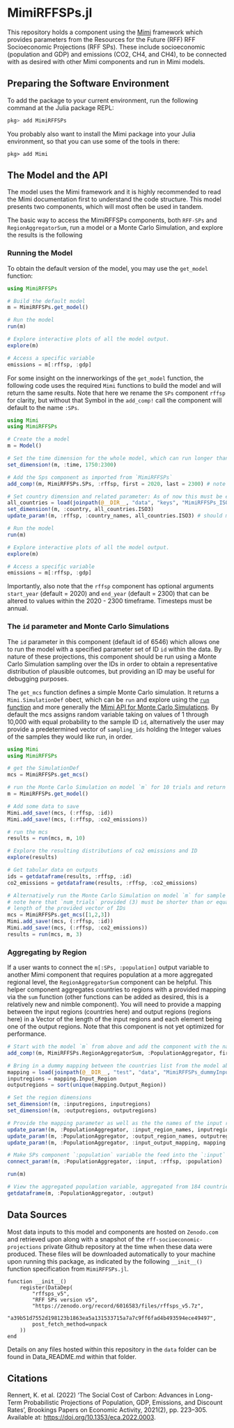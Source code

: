 # MimiRFFSPs.jl 

This repository holds a component using the [Mimi](https://www.mimiframework.org) framework which provides parameters from the Resources for the Future (RFF) RFF Socioeconomic Projections (RFF SPs). These include socioeconomic (population and GDP) and emissions (CO2, CH4, and CH4), to be connected with as desired with other Mimi components and run in Mimi models.

## Preparing the Software Environment

To add the package to your current environment, run the following command at the Julia package REPL:
```julia
pkg> add MimiRFFSPs
```
You probably also want to install the Mimi package into your Julia environment, so that you can use some of the tools in there:
```
pkg> add Mimi
```

## The Model and the API

The model uses the Mimi framework and it is highly recommended to read the Mimi documentation first to understand the code structure. This model presents two components, which will most often be used in tandem. 

The basic way to access the MimiRFFSPs components, both `RFF-SPs` and `RegionAggregatorSum`, run a model or a Monte Carlo Simulation, and explore the results is the following

### Running the Model

To obtain the default version of the model, you may use the `get_model` function:

```julia
using MimiRFFSPs

# Build the default model
m = MimiRFFSPs.get_model()

# Run the model
run(m)

# Explore interactive plots of all the model output.
explore(m)

# Access a specific variable
emissions = m[:rffsp, :gdp]
```

For some insight on the innerworkings of the `get_model` function, the following code uses the required `Mimi` functions to build the model and will return the same results. Note that here we rename the `SPs` component `rffsp` for clarity, but without that Symbol in the `add_comp!` call the component will default to the name `:SPs`.

```julia
using Mimi 
using MimiRFFSPs

# Create the a model
m = Model()

# Set the time dimension for the whole model, which can run longer than an individual component if desired
set_dimension!(m, :time, 1750:2300)

# Add the Sps component as imported from `MimiRFFSPs`
add_comp!(m, MimiRFFSPs.SPs, :rffsp, first = 2020, last = 2300) # note we name the component :rffsp here

# Set country dimension and related parameter: As of now this must be exactly the 184 countries in the following file, but we will add flexibility for this in the future.
all_countries = load(joinpath(@__DIR__, "data", "keys", "MimiRFFSPs_ISO3.csv")) |> DataFrame
set_dimension!(m, :country, all_countries.ISO3)
update_param!(m, :rffsp, :country_names, all_countries.ISO3) # should match the dimension

# Run the model
run(m)

# Explore interactive plots of all the model output.
explore(m)

# Access a specific variable
emissions = m[:rffsp, :gdp]
```
Importantly, also note that the `rffsp` component has optional arguments `start_year` (default = 2020) and `end_year` (default = 2300) that can be altered to values within the 2020 - 2300 timeframe.  Timesteps must be annual.

### The `id` parameter and Monte Carlo Simulations

The `id` parameter in this component (default id of 6546) which allows one to run the model with a specified parameter set of ID `id` within the data.  By nature of these projections, this component should be run using a Monte Carlo Simulation sampling over the IDs in order to obtain a representative distribution of plausible outcomes, but providing an ID may be useful for debugging purposes. 

The `get_mcs` function defines a simple Monte Carlo simulation. It returns a `Mimi.SimulationDef` obect, which can be `run` and explore using the [`run` function](https://www.mimiframework.org/Mimi.jl/stable/howto/howto_3/#.-The-[run](@ref)-function-1) and more generally the [Mimi API for Monte Carlo Simulations](https://www.mimiframework.org/Mimi.jl/stable/howto/howto_3/). By default the mcs assigns random variable taking on values of 1 through 10,000 with equal probability to the sample ID `id`, alternatively the user may provide a predetermined vector of `sampling_ids` holding the Integer values of the samples they would like run, in order.

```julia
using Mimi
using MimiRFFSPs

# get the SimulationDef
mcs = MimiRFFSPs.get_mcs()

# run the Monte Carlo Simulation on model `m` for 10 trials and return the results
m = MimiRFFSPs.get_model()

# Add some data to save
Mimi.add_save!(mcs, (:rffsp, :id))
Mimi.add_save!(mcs, (:rffsp, :co2_emissions))

# run the mcs
results = run(mcs, m, 10)

# Explore the resulting distributions of co2 emissions and ID
explore(results)

# Get tabular data on outputs
ids = getdataframe(results, :rffsp, :id)
co2_emissions = getdataframe(results, :rffsp, :co2_emissions)

# Alternatively run the Monte Carlo Simulation on model `m` for sample ids 1,2, and 3
# note here that `num_trials` provided (3) must be shorter than or equal to the 
# length of the provided vector of IDs
mcs = MimiRFFSPs.get_mcs([1,2,3])
Mimi.add_save!(mcs, (:rffsp, :id))
Mimi.add_save!(mcs, (:rffsp, :co2_emissions))
results = run(mcs, m, 3)

```

### Aggregating by Region

If a user wants to connect the `m[:SPs, :population]` output variable to another Mimi component that requires population at a more aggregated regional level, the `RegionAggregatorSum` component can be helpful. This helper component aggregates countries to regions with a provided mapping via the `sum` function (other functions can be added as desired, this is a relatively new and nimble component). You will need to provide a mapping between the input regions (countries here) and output regions (regions here) in a Vector of the length of the input regions and each element being one of the output regions. Note that this component is not yet optimized for performance.

```julia
# Start with the model `m` from above and add the component with the name `:PopulationAggregator`
add_comp!(m, MimiRFFSPs.RegionAggregatorSum, :PopulationAggregator, first = 2020, last = 2300)

# Bring in a dummy mapping between the countries list from the model above and our current one. Note that this DataFrame has two columns, `InputRegion` and `OutputRegion`, where `InputRegion` is identical to `all_countries.ISO3` above but we will reset here for clarity.
mapping = load(joinpath(@__DIR__, "test", "data", "MimiRFFSPs_dummyInputOutput.csv")) |> DataFrame
inputregions = mapping.Input_Region
outputregions = sort(unique(mapping.Output_Region))

# Set the region dimensions
set_dimension!(m, :inputregions, inputregions)
set_dimension!(m, :outputregions, outputregions)

# Provide the mapping parameter as well as the the names of the input regions and output regions, which should just take copies of what you provided to `set_dimension!` above
update_param!(m, :PopulationAggregator, :input_region_names, inputregions)
update_param!(m, :PopulationAggregator, :output_region_names, outputregions)
update_param!(m, :PopulationAggregator, :input_output_mapping, mapping.Output_Region) # Vector with length of input regions, each element matching an output region in the output_region_names parameter (and outputregions dimension)

# Make SPs component `:population` variable the feed into the `:input` variable of the `PopulationAggregator` component
connect_param!(m, :PopulationAggregator, :input, :rffsp, :population)

run(m)

# View the aggregated population variable, aggregated from 184 countries to 11 regions
getdataframe(m, :PopulationAggregator, :output)

```

## Data Sources

Most data inputs to this model and components are hosted on `Zenodo.com` and retrieved upon  along with a snapshot of the `rff-socioeconomic-projections` private Github repository at the time when these data were produced. These files will be downloaded automatically to your machine upon running this package, as indicated by the following `__init__()` function specification from `MimiRFFSPs.jl`.

```
function __init__()
    register(DataDep(
        "rffsps_v5",
        "RFF SPs version v5",
        "https://zenodo.org/record/6016583/files/rffsps_v5.7z",
        "a39b51d7552d198123b1863ea5a131533715a7a7c9ff6fad4b493594ece49497",
        post_fetch_method=unpack
    ))
end
```

Details on any files hosted within this repository in the `data` folder can be found in Data_README.md within that folder.

## Citations

Rennert, K. et al. (2022) ‘The Social Cost of Carbon: Advances in Long-Term Probabilistic Projections of Population, GDP, Emissions, and Discount Rates’, Brookings Papers on Economic Activity, 2021(2), pp. 223–305. Available at: https://doi.org/10.1353/eca.2022.0003.
